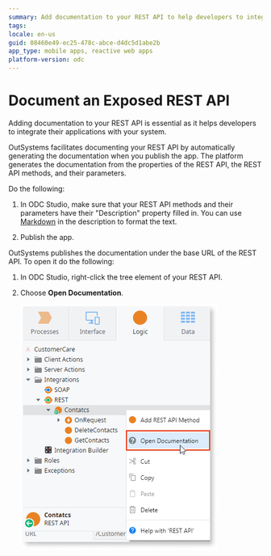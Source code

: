```yaml
---
summary: Add documentation to your REST API to help developers to integrate their applications with your system.
tags: 
locale: en-us
guid: 08460e49-ec25-478c-abce-d4dc5d1abe2b
app_type: mobile apps, reactive web apps
platform-version: odc
---
```


# Document an Exposed REST API

Adding documentation to your REST API is essential as it helps developers to integrate their applications with your system.

OutSystems facilitates documenting your REST API by automatically generating the documentation when you publish the app. The platform generates the documentation from the properties of the REST API, the REST API methods, and their parameters.

Do the following:

1. In ODC Studio, make sure that your REST API methods and their parameters have their "Description" property filled in. You can use [Markdown](http://daringfireball.net/projects/markdown/syntax) in the description to format the text.

1. Publish the app.

OutSystems publishes the documentation under the base URL of the REST API. To open it do the following:

1. In ODC Studio, right-click the tree element of your REST API.

1. Choose **Open Documentation**.

    ![](images/ss-rest-open-documentation.png)
